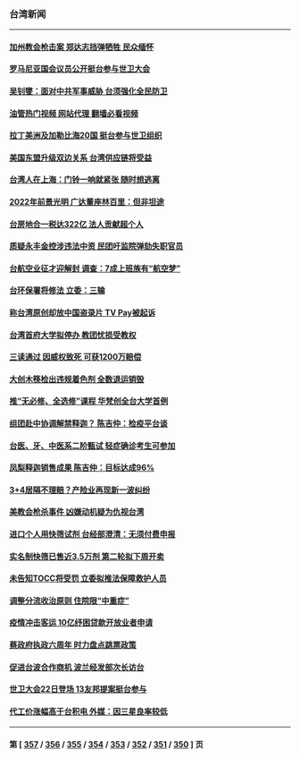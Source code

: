### 台湾新闻
---
#### [加州教会枪击案 郑达志挡弹牺牲 民众缅怀](../../pages/ncid1349361/n13739801.md?05190045) 
#### [罗马尼亚国会议员公开挺台参与世卫大会](../../pages/ncid1349361/n13739706.md?05190045) 
#### [吴钊燮：面对中共军事威胁 台须强化全民防卫](../../pages/ncid1349361/n13739645.md?05190045) 
#### [油管热门视频 网站代理 翻墙必看视频](http://209.222.30.114:81/youtube.html?05190045)
#### [拉丁美洲及加勒比海20国 挺台参与世卫组织](../../pages/ncid1349361/n13739661.md?05190045) 
#### [美国东盟升级双边关系 台湾供应链将受益](../../pages/ncid1349361/n13739521.md?05190045) 
#### [台湾人在上海：门铃一响就紧张 随时想逃离](../../pages/ncid1349361/n13739189.md?05190045) 
#### [2022年前景光明 广达董座林百里：但非坦途](../../pages/ncid1349361/n13739207.md?05190045) 
#### [台房地合一税达322亿 法人贡献超个人](../../pages/ncid1349361/n13739227.md?05190045) 
#### [质疑永丰金控涉违法中资 民团吁监院弹劾失职官员](../../pages/ncid1349361/n13739219.md?05190045) 
#### [台航空业征才迎解封 调查：7成上班族有“航空梦”](../../pages/ncid1349361/n13739234.md?05190045) 
#### [台环保署将修法 立委：三输](../../pages/ncid1349361/n13739277.md?05190045) 
#### [称台湾原创却放中国盗录片 TV Pay被起诉](../../pages/ncid1349361/n13739289.md?05190045) 
#### [台湾首府大学拟停办 教团忧损受教权](../../pages/ncid1349361/n13739291.md?05190045) 
#### [三读通过 因威权致死 可获1200万赔偿](../../pages/ncid1349361/n13739293.md?05190045) 
#### [大创木筷检出违规着色剂 全数退运销毁](../../pages/ncid1349361/n13739295.md?05190045) 
#### [推“无必修、全选修”课程 华梵创全台大学首例](../../pages/ncid1349361/n13739296.md?05190045) 
#### [组团赴中协调解禁释迦？ 陈吉仲：检疫平台谈](../../pages/ncid1349361/n13739298.md?05190045) 
#### [台医、牙、中医系二阶甄试 轻症确诊考生可参加](../../pages/ncid1349361/n13739300.md?05190045) 
#### [凤梨释迦销售成果 陈吉仲：目标达成96%](../../pages/ncid1349361/n13739269.md?05190045) 
#### [3+4居隔不理赔？产险业再现新一波纠纷](../../pages/ncid1349361/n13739271.md?05190045) 
#### [美教会枪杀事件 凶嫌动机疑为仇视台湾](../../pages/ncid1349361/n13739259.md?05190045) 
#### [进口个人用快筛试剂 台经部澄清：无须付费申报](../../pages/ncid1349361/n13739231.md?05190045) 
#### [实名制快筛已售近3.5万剂 第二轮拟下周开卖](../../pages/ncid1349361/n13739225.md?05190045) 
#### [未告知TOCC将受罚 立委拟推法保障救护人员](../../pages/ncid1349361/n13739221.md?05190045) 
#### [调整分流收治原则 住院限“中重症”](../../pages/ncid1349361/n13739217.md?05190045) 
#### [疫情冲击客运 10亿纾困贷款开放业者申请](../../pages/ncid1349361/n13739187.md?05190045) 
#### [蔡政府执政六周年 时力盘点跳票政策](../../pages/ncid1349361/n13739202.md?05190045) 
#### [促进台波合作商机 波兰经发部次长访台](../../pages/ncid1349361/n13739180.md?05190045) 
#### [世卫大会22日登场 13友邦提案挺台参与](../../pages/ncid1349361/n13739182.md?05190045) 
#### [代工价涨幅高于台积电 外媒：因三星良率较低](../../pages/ncid1349361/n13739178.md?05190045) 

---
#### 第 [ [357](./357.md?05190045) / [356](./356.md?05190045) / [355](./355.md?05190045) / [354](./354.md?05190045) / [353](./353.md?05190045) / [352](./352.md?05190045) / [351](./351.md?05190045) / [350](./350.md?05190045) ] 页
